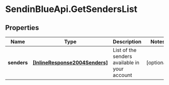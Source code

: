 # SendinBlueApi.GetSendersList

## Properties
Name | Type | Description | Notes
------------ | ------------- | ------------- | -------------
**senders** | [**[InlineResponse2004Senders]**](InlineResponse2004Senders.md) | List of the senders available in your account | [optional] 


